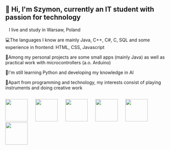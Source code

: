 ## 👋 Hi, I'm Szymon, currently an IT student with passion for technology <br/>
<p style="margin-bottom:10px;"><img src="https://github.com/user-attachments/assets/75eb44d8-cf86-4383-a67a-1833b3bdab1d" width="6" height="5" style="margin-right:1px;"> I live and study in Warsaw, Poland <br/></p>
<p style="margin-bottom:10px;">💻The languages I know are mainly Java, C++, C#, C, SQL and some experience in frontend: HTML, CSS, Javascript <br/></p>
<p style="margin-bottom:10px;">🎨Among my personal projects are some small apps (mainly Java) as well as practical work with microcontrollers (a.o. Arduino) <br/></p>
<p style="margin-bottom:10px;">🌱I'm still learning Python and developing my knowledge in AI <br/></p>
<p style="margin-bottom:10px;">🎹Apart from programming and technology, my interests consist of playing instruments and doing creative work <br/></p>
<br/>
<img src="https://github.com/user-attachments/assets/4d2f0b31-7e47-4515-810b-d7a44f7fe661" width="70" height="70" style="margin-right:20px;">
<img src="https://github.com/user-attachments/assets/09cbd8ba-90f8-4143-8d14-3a1caebcc5f9" width="70" height="70" style="margin-right:20px;">
<img src="https://github.com/user-attachments/assets/1eed5910-0f0b-49ef-a282-7b77f2cfd2a5" width="70" height="70" style="margin-right:20px;">
<img src="https://github.com/user-attachments/assets/6e69c5d6-5569-4911-a665-7b54720c5816" width="70" height="70" style="margin-right:20px;">
<img src="https://github.com/user-attachments/assets/2011d576-ab6a-40d6-8aa1-32ec00c2f719" width="70" height="70" style="margin-right:20px;">
<img src="https://github.com/user-attachments/assets/39ee2706-e424-4cfd-a384-c2e8ecfc13d6" width="70" height="70" style="margin-right:20px;">


